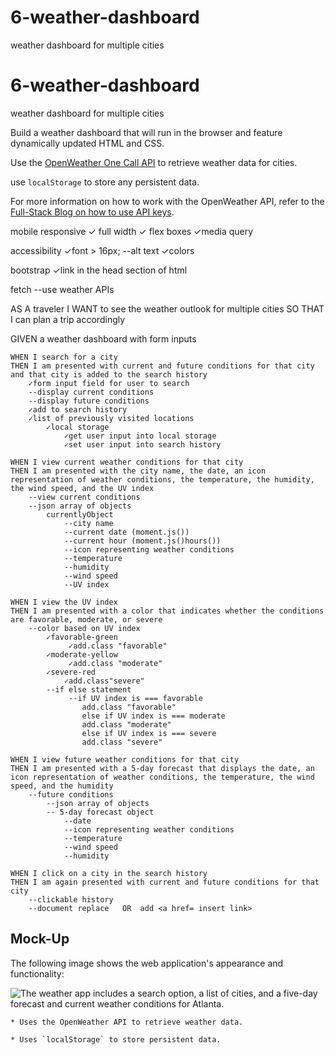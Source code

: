 # 6-weather-dashboard
weather dashboard for multiple cities



# 6-weather-dashboard
weather dashboard for multiple cities


Build a weather dashboard that will run in the browser and feature dynamically updated HTML and CSS.

Use the [OpenWeather One Call API](https://openweathermap.org/api/one-call-api) to retrieve weather data for cities.

use `localStorage` to store any persistent data. 


For more information on how to work with the OpenWeather API, refer to the [Full-Stack Blog on how to use API keys](https://coding-boot-camp.github.io/full-stack/apis/how-to-use-api-keys).

mobile responsive
    ✓ full width
    ✓ flex boxes
    ✓media query

accessibility
    ✓font > 16px;
    --alt text
    ✓colors

bootstrap
    ✓link in the head section of html

fetch
    --use weather APIs

AS A traveler
    I WANT to see the weather outlook for multiple cities
    SO THAT I can plan a trip accordingly


GIVEN a weather dashboard with form inputs
    
    
    WHEN I search for a city
    THEN I am presented with current and future conditions for that city and that city is added to the search history
        ✓form input field for user to search
        --display current conditions
        --display future conditions
        ✓add to search history
        ✓list of previously visited locations
            ✓local storage
                ✓get user input into local storage
                ✓set user input into search history
    
    WHEN I view current weather conditions for that city
    THEN I am presented with the city name, the date, an icon representation of weather conditions, the temperature, the humidity, the wind speed, and the UV index
        --view current conditions
        --json array of objects
            currentlyObject
                --city name
                --current date (moment.js())
                --current hour (moment.js()hours())
                --icon representing weather conditions
                --temperature
                --humidity
                --wind speed
                --UV index
    
    WHEN I view the UV index
    THEN I am presented with a color that indicates whether the conditions are favorable, moderate, or severe
        --color based on UV index
            ✓favorable-green
                 ✓add.class "favorable"
            ✓moderate-yellow
                 ✓add.class "moderate"
            ✓severe-red
                ✓add.class"severe"
            --if else statement
                 --if UV index is === favorable
                    add.class "favorable"
                    else if UV index is === moderate
                    add.class "moderate"
                    else if UV index is === severe
                    add.class "severe"
    
    WHEN I view future weather conditions for that city
    THEN I am presented with a 5-day forecast that displays the date, an icon representation of weather conditions, the temperature, the wind speed, and the humidity
        --future conditions
            --json array of objects
            -- 5-day forecast object
                --date
                --icon representing weather conditions
                --temperature
                --wind speed
                --humidity
    
    WHEN I click on a city in the search history
    THEN I am again presented with current and future conditions for that city
        --clickable history
        --document replace   OR  add <a href= insert link>


## Mock-Up

The following image shows the web application's appearance and functionality:

![The weather app includes a search option, a list of cities, and a five-day forecast and current weather conditions for Atlanta.](./Assets/06-server-side-apis-demo.png)



    * Uses the OpenWeather API to retrieve weather data.

    * Uses `localStorage` to store persistent data.

